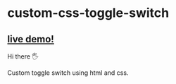 # custom-css-toggle-switch  

## [live demo!](https://bekdevuz.github.io/custom-css-toggle-switch/index.html)

Hi there  :raised_hand_with_fingers_splayed:

Custom toggle switch using html and css.
